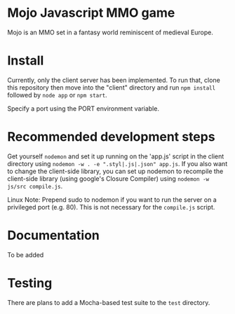 # Mojo Javascript MMO game

Mojo is an MMO set in a fantasy world reminiscent of medieval Europe.  

# Install

Currently, only the client server has been implemented.  To run that, clone this repository then move into the "client" directory and run `npm install` followed by `node app` or `npm start`.

Specify a port using the PORT environment variable.

# Recommended development steps

Get yourself `nodemon` and set it up running on the 'app.js' script in the client directory using `nodemon -w . -e ".styl|.js|.json" app.js`.  If you also want to change the client-side library, you can set up nodemon to recompile the client-side library (using google's Closure Compiler) using `nodemon -w js/src compile.js`.

Linux Note: Prepend sudo to nodemon if you want to run the server on a privileged port (e.g. 80).  This is not necessary for the `compile.js` script.

# Documentation

To be added

# Testing

There are plans to add a Mocha-based test suite to the `test` directory.